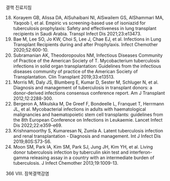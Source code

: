결핵 진료지침

18. Korayem GB, Alissa DA, AlSuhaibani NI, AlSwailem GS, AlShammari MA, Yaqoob I, et al. Empiric vs screening-based use of isoniazid for tuberculosis prophylaxis: Safety and effectiveness in lung transplant recipients in Saudi Arabia. Transpl Infect Dis 2021;23:e13473.
19. Bae M, Lee SO, Jo KW, Choi S, Lee J, Chae EJ, et al. Infections in Lung Transplant Recipients during and after Prophylaxis. Infect Chemother 2020;52:600-10.
20. Subramanian AK, Theodoropoulos NM, Infectious Diseases Community of Practice of the American Society of T. Mycobacterium tuberculosis infections in solid organ transplantation: Guidelines from the infectious diseases community of practice of the American Society of Transplantation. Clin Transplant 2019;33:e13513.
21. Morris MI, Daly JS, Blumberg E, Kumar D, Sester M, Schluger N, et al. Diagnosis and management of tuberculosis in transplant donors: a donor-derived infections consensus conference report. Am J Transplant 2012;12:2288-300.
22. Bergeron A, Mikulska M, De Greef F, Bondeelle L, Franquet T, Herrmann JL, et al. Mycobacterial infections in adults with haematological malignancies and haematopoietic stem cell transplants: guidelines from the 8th European Conference on Infections in Leukaemie. Lancet Infect Dis 2022;22:e359-e69.
23. Krishnamoorthy S, Kumaresan N, Zumla A. Latent tuberculosis infection and renal transplantation - Diagnosis and management. Int J Infect Dis 2019;80S:S73-S6.
24. Moon SM, Park IA, Kim SM, Park SJ, Jung JH, Kim YH, et al. Living donor tuberculosis infection by tuberculin skin test and interferon-gamma releasing assay in a country with an intermediate burden of tuberculosis. J Infect Chemother 2013;19:1009-13.

<PAGE>366
VIII. 잠복결핵감염